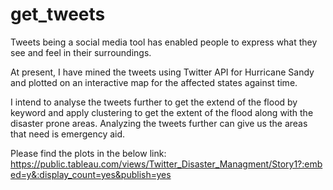 # get_tweets

Tweets being a social media tool has enabled people to express what they see and feel in their surroundings.

At present, I have mined the tweets using Twitter API for Hurricane Sandy and plotted on an interactive map for the affected states against time. 

I intend to analyse the tweets further to get the extend of the flood by keyword and apply clustering to get the extent of the flood along with the disaster prone areas. Analyzing the tweets further can give us the areas that need is emergency aid. 

Please find the plots in the below link:
https://public.tableau.com/views/Twitter_Disaster_Managment/Story1?:embed=y&:display_count=yes&publish=yes